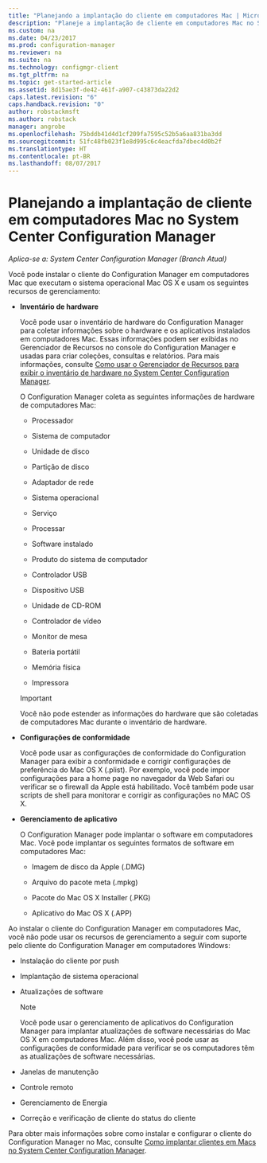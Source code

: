 ```yaml
---
title: "Planejando a implantação do cliente em computadores Mac | Microsoft Docs"
description: "Planeje a implantação de cliente em computadores Mac no System Center Configuration Manager."
ms.custom: na
ms.date: 04/23/2017
ms.prod: configuration-manager
ms.reviewer: na
ms.suite: na
ms.technology: configmgr-client
ms.tgt_pltfrm: na
ms.topic: get-started-article
ms.assetid: 8d15ae3f-de42-461f-a907-c43873da22d2
caps.latest.revision: "6"
caps.handback.revision: "0"
author: robstackmsft
ms.author: robstack
manager: angrobe
ms.openlocfilehash: 75bddb41d4d1cf209fa7595c52b5a6aa831ba3dd
ms.sourcegitcommit: 51fc48fb023f1e8d995c6c4eacfda7dbec4d0b2f
ms.translationtype: HT
ms.contentlocale: pt-BR
ms.lasthandoff: 08/07/2017
---
```

# <a name="planning-for-client-deployment-to-mac-computers-in-system-center-configuration-manager"></a>Planejando a implantação de cliente em computadores Mac no System Center Configuration Manager

*Aplica-se a: System Center Configuration Manager (Branch Atual)*

Você pode instalar o cliente do Configuration Manager em computadores Mac que executam o sistema operacional Mac OS X e usam os seguintes recursos de gerenciamento:  

-   **Inventário de hardware**  

     Você pode usar o inventário de hardware do Configuration Manager para coletar informações sobre o hardware e os aplicativos instalados em computadores Mac. Essas informações podem ser exibidas no Gerenciador de Recursos no console do Configuration Manager e usadas para criar coleções, consultas e relatórios. Para mais informações, consulte [Como usar o Gerenciador de Recursos para exibir o inventário de hardware no System Center Configuration Manager](../../../../core/clients/manage/inventory/use-resource-explorer-to-view-hardware-inventory.md).  

     O Configuration Manager coleta as seguintes informações de hardware de computadores Mac:  

    -   Processador  

    -   Sistema de computador  

    -   Unidade de disco  

    -   Partição de disco  

    -   Adaptador de rede  

    -   Sistema operacional  

    -   Serviço  

    -   Processar  

    -   Software instalado  

    -   Produto do sistema de computador  

    -   Controlador USB  

    -   Dispositivo USB  

    -   Unidade de CD-ROM  

    -   Controlador de vídeo  

    -   Monitor de mesa  

    -   Bateria portátil  

    -   Memória física  

    -   Impressora  

    > [!IMPORTANT]  
    >  Você não pode estender as informações do hardware que são coletadas de computadores Mac durante o inventário de hardware.  

-   **Configurações de conformidade**  

     Você pode usar as configurações de conformidade do Configuration Manager para exibir a conformidade e corrigir configurações de preferência do Mac OS X (.plist). Por exemplo, você pode impor configurações para a home page no navegador da Web Safari ou verificar se o firewall da Apple está habilitado. Você também pode usar scripts de shell para monitorar e corrigir as configurações no MAC OS X.  

-   **Gerenciamento de aplicativo**  

     O Configuration Manager pode implantar o software em computadores Mac. Você pode implantar os seguintes formatos de software em computadores Mac:  

    -   Imagem de disco da Apple (.DMG)  

    -   Arquivo do pacote meta (.mpkg)  

    -   Pacote do Mac OS X Installer (.PKG)  

    -   Aplicativo do Mac OS X (.APP)  

 Ao instalar o cliente do Configuration Manager em computadores Mac, você não pode usar os recursos de gerenciamento a seguir com suporte pelo cliente do Configuration Manager em computadores Windows:  

-   Instalação do cliente por push  

-   Implantação de sistema operacional  

-   Atualizações de software  

    > [!NOTE]  
    >  Você pode usar o gerenciamento de aplicativos do Configuration Manager para implantar atualizações de software necessárias do Mac OS X em computadores Mac. Além disso, você pode usar as configurações de conformidade para verificar se os computadores têm as atualizações de software necessárias.  

-   Janelas de manutenção  

-   Controle remoto  

-   Gerenciamento de Energia  

-   Correção e verificação de cliente do status do cliente  

 Para obter mais informações sobre como instalar e configurar o cliente do Configuration Manager no Mac, consulte [Como implantar clientes em Macs no System Center Configuration Manager](../../../../core/clients/deploy/deploy-clients-to-macs.md).
